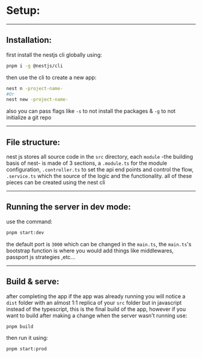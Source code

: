 <!-- @format -->

# Setup:

---

## Installation:

first install the nestjs cli globally using:

```bash
pnpm i -g @nestjs/cli
```

then use the cli to create a new app:

```bash
nest n -project-name-
#Or
nest new -project-name-
```

also you can pass flags like `-s` to not install the packages & `-g` to not initialize a git repo

---

## File structure:

nest js stores all source code in the `src` directory, each `module` -the building basis of nest- is made of 3 sections, a `.module.ts` for the module configuration, `.controller.ts` to set the api end points and control the flow, `.service.ts` which the source of the logic and the functionality. all of these pieces can be created using the nest cli

---

## Running the server in dev mode:

use the command:

```bash
pnpm start:dev
```

the default port is `3000` which can be changed in the `main.ts`, the `main.ts`'s bootstrap function is where you would add things like middlewares, passport js strategies ,etc...

---

## Build & serve:

after completing the app if the app was already running you will notice a `dist` folder with an almost 1:1 replica of your `src` folder but in javascript instead of the typescript, this is the final build of the app, however if you want to build after making a change when the server wasn't running use:

```bash
pnpm build
```

then run it using:

```bash
pnpm start:prod
```
